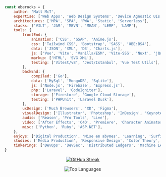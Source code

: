 ```javascript 
const oberocks = {
    author: 'Matt McT',
    expertise: ['Web Apps', 'Web Design Systems', 'Device Agnostic UIs', 'Accessibility', 'Data Visualization', 'TDD'],
    architectures: ['MPA', 'SPA', 'PWA', 'Static', 'Serverless'],
    stacks: ['VILT', 'JAM', 'MEVN', 'MEAN', 'LEMP', 'LAMP'],
    tools: {
        frontEnd: {
            animation: ['CSS', 'GSAP', 'Anime.js'],
            css: ['Tailwind CSS', 'Bootstrap', 'SASS', 'OBE:BS4'],
            data: ['JSON', 'XML', 'D3', 'Charts.js'],
            js: ['Vue', 'Vite', 'Vanilla/ESM', 'Vite-SSG', 'Nuxt', 'jQuery', 'React', 'Angular 2', 'Alpine', 'Svelte', 'Redux'],
            markup: ['HTML', 'SVG XML'],
            testing: ['Vitest/v8', 'Jest/Istanbul', 'Vue Test Utils'],
        },
        backEnd: {
            compiled: ['Go'],
            data: ['MySql', 'MongoDB', 'Sqlite'],
            js: ['Node.js', 'Firebase', 'Express.js'],
            php: ['Laravel', 'CodeIgniter'],
            storage: ['Firestore', 'Google Cloud Storage'],
            testing: ['PHPUnit', 'Laravel Dusk'],
        },
        uxDesign: ['Much Browsers', 'XD', 'Figma'],
        visualDesign: ['Illustrator', 'Photoshop', 'InDesign', 'Keynote', 'PowerPoint'],
        audio: ['Reason', 'Pro Tools', 'Live'],
        video: ['After Effects', 'C4D', 'Premiere', 'Character Animator', 'iMovie'],
        misc: ['Python', 'Ruby', 'ASP.NET'],
    },
    enjoys: ['Digital Production', 'Mise en abymes', 'Learning', 'Surfing', 'Skateboarding', 'Pizza', 'Video Games'],
    studies: ['Media Production', 'Responsive Design', 'Color Theory', 'Accessibility Techniques', 'Behaviorial Psychology', 'Kinesiology'],
    tinkerings: ['DevOps', 'DevSec', 'Distributed Ledgers', 'Machine Learning'],
}
```


<div align="center">

[![GitHub Streak](http://github-readme-streak-stats.herokuapp.com?user=oberocks&theme=dracula&hide_border=true)](https://git.io/streak-stats)

<!--
![oberocks' GitHub Stats](https://github-readme-stats.vercel.app/api?username=oberocks&count_private=true&include_all_commits=true&show_icons=true&hide_border=true&theme=dracula)
-->


![Top Languages](https://github-readme-stats.vercel.app/api/top-langs/?username=oberocks&layout=compact&langs_count=8&hide_border=true&theme=dracula&count_private=true&hide=html,nunjucks)


<div>



<!--
**oberocks/oberocks** is a ✨ _special_ ✨ repository because its `README.md` (this file) appears on your GitHub profile.



<p align="center">
  <b>Some Links:</b><br>
  <a href="#">Link 1</a> |
  <a href="#">Link 2</a> |
  <a href="#">Link 3</a>
  <br><br>
  <img src="http://s.4cdn.org/image/title/105.gif">
</p>




Here are some ideas to get you started:

- 🔭 I’m currently working on ...
- 🌱 I’m currently learning ...
- 👯 I’m looking to collaborate on ...
- 🤔 I’m looking for help with ...
- 💬 Ask me about ...
- 📫 How to reach me: ...
- ⚡ Fun fact: ...
- https://github.com/anuraghazra/github-readme-stats
-->
